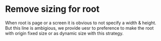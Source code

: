# Remove sizing for root

When root is page or a screen it is obvious to not specify a width & height.
But this line is ambigious, we provide uesr to preference to make the root with origin fixed size or as dynamic size with this strategy.
